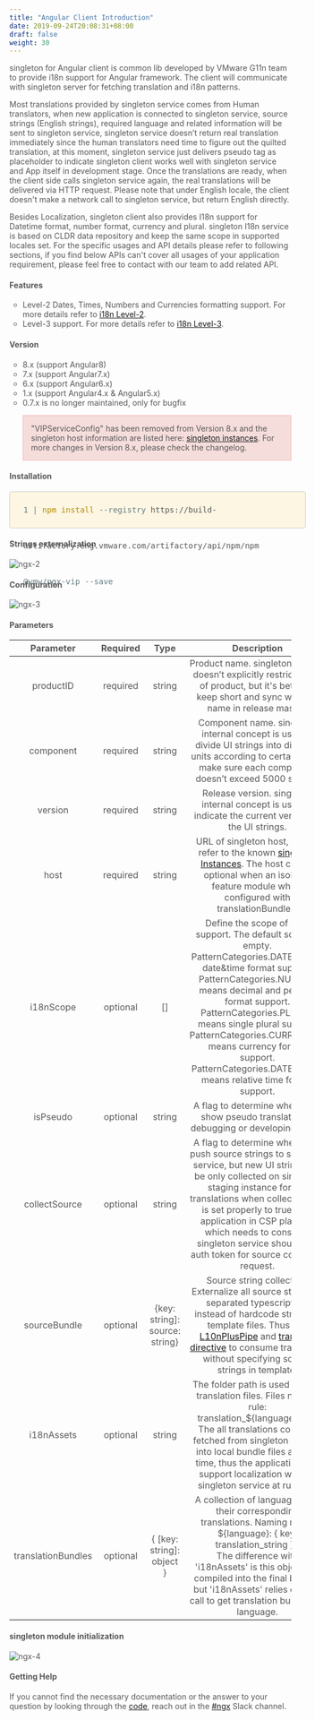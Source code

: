 ```yaml
---
title: "Angular Client Introduction"
date: 2019-09-24T20:08:31+08:00
draft: false
weight: 30
---
```


singleton for Angular client is common lib developed by VMware G11n team to provide i18n support for Angular framework. The client will communicate with singleton server for fetching translation and i18n patterns.

Most translations provided by singleton service comes from Human translators, when new application is connected to singleton service, source strings (English strings), required language and related information will be sent to singleton service, singleton service doesn’t return real translation immediately since the human translators need time to figure out the quilted translation, at this moment, singleton service just delivers pseudo tag as placeholder to indicate singleton client works well with singleton service and App itself in development stage. Once the translations are ready, when the client side calls singleton service again, the real translations will be delivered via HTTP request. Please note that under English locale, the client doesn't make a network call to singleton service, but return English directly.

Besides Localization, singleton client also provides I18n support for Datetime format, number format, currency and plural. singleton I18n service is based on CLDR data repository and keep the same scope in supported locales set. For the specific usages and API details please refer to following sections, if you find below APIs can't cover all usages of your application requirement, please feel free to contact with our team to add related API.



#### **Features**

- Level-2 Dates, Times, Numbers and Currencies formatting support. For more details refer to  [i18n Level-2](https://confluence.eng.vmware.com/display/GQ/I18n+Level-2).
- Level-3 support. For more details refer to [i18n Level-3](https://confluence.eng.vmware.com/display/GQ/I18n+Level-3).


#### **Version**

- 8.x (support Angular8)
- 7.x (support Angular7.x)
- 6.x (support Angular6.x)
- 1.x (support Angular4.x & Angular5.x)
- 0.7.x is no longer maintained, only for bugfix

>"VIPServiceConfig" has been removed from Version 8.x and the singleton host information are listed here: [singleton instances](https://ngx.eng.vmware.com/@vmw/ngx-vip/vip-instance/documentation). For more changes in Version 8.x, please check the changelog.


#### **Installation**

<p class="install"> <span class="function">1 | </span><span class="token">npm install</span> <span class="function">--registry</span> https://build-artifactory.eng.vmware.com/artifactory/api/npm/npm <span class="function">@vmw/ngx-vip --save</span><p>

<!-- ![ngx-1](https://github.com/zmengjiao/singleton/raw/website/content/en/images/ngx-1.png) -->

#### **Strings externalization**

![ngx-2](https://github.com/zmengjiao/singleton/raw/website/content/en/images/ngx-2.png)

#### **Configuration**

![ngx-3](https://github.com/zmengjiao/singleton/raw/website/content/en/images/ngx-3.png)


#### **Parameters**

|     Parameter      | Required |              Type              |                         Description                          |
| :----------------: | :------: | :----------------------------: | :----------------------------------------------------------: |
|     productID      | required |             string             | Product name. singleton service doesn’t explicitly restrict name of product, but it's better to keep short and sync with the name in release master. |
|     component      | required |             string             | Component name. singleton internal concept is used to divide UI strings into different units according to certain rules, make sure each component doesn’t exceed 5000 strings. |
|      version       | required |             string             | Release version. singleton internal concept is used to indicate the current version of the UI strings. |
|        host        | required |             string             | URL of singleton host, please refer to the known [singleton Instances](https://confluence.eng.vmware.com/pages/viewpage.action?spaceKey=GQ&title=VIP+Instances). The host can be optional when an isolated feature module which configured with translationBundles. |
|     i18nScope      | optional |               []               | Define the scope of i18n support. The default scope is empty.<br/>PatternCategories.DATE means date&time format support.<br/>PatternCategories.NUMBER means decimal and percent format support.<br/>PatternCategories.PLURAL means single plural support.<br/>PatternCategories.CURRENCIES means currency format support.<br/>PatternCategories.DATEFIELDS means relative time format support. |
|      isPseudo      | optional |             string             | A flag to determine whether to show pseudo translation in debugging or developing stage. |
|   collectSource    | optional |             string             | A flag to determine whether to push source strings to singleton service, but new UI strings will be only collected on singleton staging instance for the translations when collectSource is set properly to true. The application in CSP platform which needs to consume singleton service should add auth token for source collection request. |
|    sourceBundle    | optional | {key: string]: source: string} | Source string collection.<br/>Externalize all source strings to separated typescript file instead of hardcode strings in template files. Thus use [L10nPlusPipe](https://ngx.eng.vmware.com/@vmw/ngx-vip/translate-pipe/documentation) and [translate directive](https://ngx.eng.vmware.com/@vmw/ngx-vip/translate-directive/documentation) to consume translation without specifying source strings in template. |
|     i18nAssets     | optional |             string             | The folder path is used to save translation files. Files naming rule: translation_${language}.json<br/>The all translations could be fetched from singleton service into local bundle files at build time, thus the application can support localization without singleton service at runtime. |
| translationBundles | optional |   { [key: string]: object }    | A collection of languages and their corresponding translations. Naming rule: { ${language}: { key: translation_string } }<br/>The difference with 'i18nAssets' is this object will compiled into the final bundle, but 'i18nAssets' relies on Http call to get translation bundle per language. |
#### **singleton module initialization**

![ngx-4](https://github.com/zmengjiao/singleton/raw/website/content/en/images/ngx-4.png)

#### **Getting Help**

If you cannot find the necessary documentation or the answer to your question by looking through the [code](https://gitlab.eng.vmware.com/core-build/vmw-ngx-components/tree/master), reach out in the [#ngx](slack://channel?id=CNCHU5R4N&team=T024JFTN4) Slack channel.






<style>
    html {
        font-family: Metropolis;
        color: #575757;
    }
    section strong {
        font-weight: 400;
    }
    ul li {
        list-style: circle;
    }
    blockquote {
        background: #f5dddb;
        border: 1px solid #f8b5b4;
        /* height: 3.5rem;
        line-height: 0rem; */
        color: #575757;
    }
    article section.page table th {
        font-weight:500;
        text-transform: inherit;
    }
    table thead tr th:first-child {
        width:13rem;
    }
    table thead tr th:nth-child(2) {
        width:10rem;
    }
    table thead tr th:nth-child(3) {
        width:10rem;
    }
    .install {
        font-family: Consolas,Monaco,'Andale Mono','Ubuntu Mono',monospace;
        border: 1px solid #ccc;
        background-color: #FDF6E3;
        width:100%;
        height:4rem;
        line-height:4rem;
        padding-left:1.5rem;
        border-radius: 4px;
    }
    .token {
        color: #b58900;
    }
    .function {
        color: #657C83;
    }
</style>